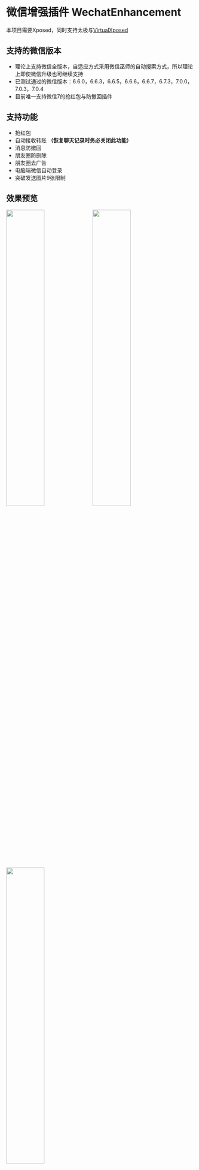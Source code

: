 # 微信增强插件 WechatEnhancement
本项目需要Xposed，同时支持太极与[VirtualXposed](https://github.com/android-hacker/VirtualXposed) 

## 支持的微信版本
- 理论上支持微信全版本，自适应方式采用微信巫师的自动搜索方式，所以理论上即使微信升级也可继续支持
- 已测试通过的微信版本：6.6.0，6.6.3，6.6.5，6.6.6，6.6.7，6.7.3，7.0.0，7.0.3，7.0.4
- 目前唯一支持微信7的抢红包与防撤回插件

## 支持功能
- 抢红包
- 自动接收转账 **（恢复聊天记录时务必关闭此功能）**
- 消息防撤回
- 朋友圈防删除
- 朋友圈去广告
- 电脑端微信自动登录
- 突破发送图片9张限制

## 效果预览
<img src="https://raw.githubusercontent.com/firesunCN/WechatEnhancement/master/image/screenshot1.jpg" width="45%" /> <img src="https://raw.githubusercontent.com/firesunCN/WechatEnhancement/master/image/screenshot2.jpg" width="45%" />
<img src="https://raw.githubusercontent.com/firesunCN/WechatEnhancement/master/image/screenshot3.jpg" width="45%" />

## 致谢
本项目为以下三个项目的融合，使用Java重（chao）写（xi）了微信巫师的自动搜索hook类的功能，并应用在抢红包和自动接收转账上，使得以上功能都能自动适配微信，在此十分感谢veryyoung，Gh0u1L5，wuxiaosu

[WechatLuckyMoney](https://github.com/veryyoung/WechatLuckyMoney) 

[WechatMagician](https://github.com/Gh0u1L5/WechatMagician) 

[XposedWechatHelper](https://github.com/wuxiaosu/XposedWechatHelper) 
